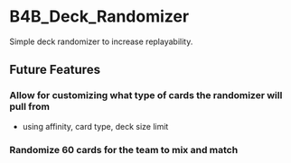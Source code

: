 ﻿# B4B_Deck_Randomizer
Simple deck randomizer to increase replayability.

## Future Features
### Allow for customizing what type of cards the randomizer will pull from
- using affinity, card type, deck size limit

### Randomize 60 cards for the team to mix and match
